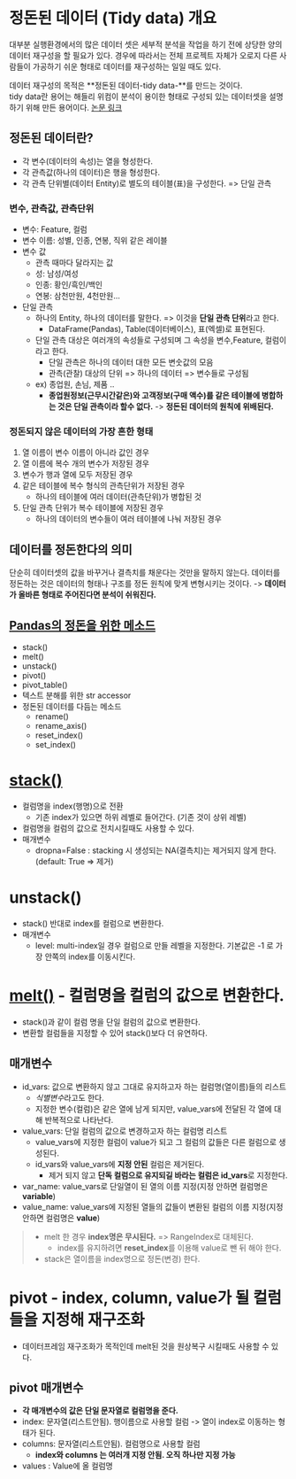 # 정돈된 데이터 (Tidy data) 개요
대부분 실행환경에서의 많은 데이터 셋은 세부적 분석을 작업을 하기 전에 상당한 양의 데이터 재구성을 할 필요가 있다. 경우에 따라서는 전체 프로젝트 자체가 오로지 다른 사람들이 가공하기 쉬운 형태로 데이터를 재구성하는 일일 때도 있다.

데이터 재구성의 목적은 **정돈된 데이터-tidy data-**를 만드는 것이다.     
tidy data란 용어는 해들리 위컴이 분석이 용이한 형태로 구성되 있는 데이터셋을 설명하기 위해 만든 용어이다. [논문 링크](http://vita.had.co.nz/papers/tidy-data.pdf)

## 정돈된 데이터란?
- 각 변수(데이터의 속성)는 열을 형성한다.
- 각 관측값(하나의 데이터)은 행을 형성한다.
- 각 관측 단위별(데이터 Entity)로 별도의 테이블(표)을 구성한다. => 단일 관측

### 변수, 관측값, 관측단위
- 변수: Feature, 컬럼
- 변수 이름: 성별, 인종, 연봉, 직위 같은 레이블
- 변수 값  
    - 관측 때마다 달라지는 값
    - 성: 남성/여성
    - 인종: 황인/흑인/백인
    - 연봉: 삼천만원, 4천만원...
- 단일 관측
    - 하나의 Entity, 하나의 데이터를 말한다. => 이것을 **단일 관측 단위**라고 한다.
        - DataFrame(Pandas), Table(데이터베이스), 표(엑셀)로 표현된다.
    - 단일 관측 대상은 여러개의 속성들로 구성되며 그 속성을 변수,Feature, 컬럼이라고 한다.
        - 단일 관측은 하나의 데이터 대한 모든 변숫값의 모음
        - 관측(관찰) 대상의 단위 => 하나의 데이터 => 변수들로 구성됨
    - ex) 종업원, 손님, 제품 ..
        - **종업원정보(근무시간같은)와 고객정보(구매 액수)를 같은 테이블에 병합하는 것은 단일 관측이라 할수 없다.** -> **정돈된 데이터의 원칙에 위배된다.**
    

### 정돈되지 않은 데이터의 가장 흔한 형태
1. 열 이름이 변수 이름이 아니라 값인 경우
1. 열 이름에 복수 개의 변수가 저장된 경우
1. 변수가 행과 열에 모두 저장된 경우
1. 같은 테이블에 복수 형식의 관측단위가 저장된 경우
    - 하나의 테이블에 여러 데이터(관측단위)가 병합된 것
1. 단일 관측 단위가 복수 테이블에 저장된 경우
    - 하나의 데이터의 변수들이 여러 테이블에 나눠 저장된 경우
    
## 데이터를 정돈한다의 의미
단순히 데이터셋의 값을 바꾸거나 결측치를 채운다는 것만을 말하지 않는다. 데이터를 정돈하는 것은 데이터의 형태나 구조를 정돈 원칙에 맞게 변형시키는 것이다. -> **데이터가 올바른 형태로 주어진다면 분석이 쉬워진다.**

## [Pandas의 정돈을 위한 메소드](https://pandas.pydata.org/pandas-docs/stable/user_guide/reshaping.html)
- stack()
- melt()
- unstack()
- pivot()
- pivot_table()
- 텍스트 분해를 위한 str accessor
- 정돈된 데이터를 다듬는 메소드
    - rename()
    - rename_axis()
    - reset_index()
    - set_index() 
	
# [stack()](https://pandas.pydata.org/pandas-docs/stable/reference/api/pandas.DataFrame.stack.html)
- 컬럼명을 index(행명)으로 전환
    - 기존 index가 있으면 하위 레벨로 들어간다. (기존 것이 상위 레벨)
- 컬럼명을 컬럼의 값으로 전치시킬때도 사용할 수 있다.
- 매개변수
    - dropna=False : stacking 시 생성되는 NA(결측치)는 제거되지 않게 한다. (default: True => 제거)

# unstack()
- stack() 반대로 index를 컬럼으로 변환한다.
- 매개변수 
    - level: multi-index일 경우 컬럼으로 만들 레벨을 지정한다. 기본값은 -1 로 가장 안쪽의 index를 이동시킨다.

# [melt()](https://pandas.pydata.org/pandas-docs/stable/reference/api/pandas.DataFrame.melt.html) - 컬럼명을 컬럼의 값으로 변환한다.

- stack()과 같이 컬럼 명을 단일 컬럼의 값으로 변환한다.
- 변환할 컬럼들을 지정할 수 있어 stack()보다 더 유연하다.


## 매개변수
- id_vars: 값으로 변환하지 않고 그대로 유지하고자 하는 컬럼명(열이름)들의 리스트
    - *식별변수*라고도 한다.
    - 지정한 변수(컬럼)은 같은 열에 남게 되지만, value_vars에 전달된 각 열에 대해 반복적으로 나타난다.
- value_vars: 단일 컬럼의 값으로 변경하고자 하는 컬럼명 리스트
    - value_vars에 지정한 컬럼이 value가 되고 그 컬럼의 값들은 다른 컬럼으로 생성된다.
    - id_vars와 value_vars에 **지정 안된** 컬럼은 제거된다.
        - 제거 되지 않고 **단독 컬럼으로 유지되길 바라는 컬럼은 id_vars**로 지정한다.
- var_name: value_vars로 단일열이 된 열의 이름 지정(지정 안하면 컬럼명은 **variable**)
- value_name: value_vars에 지정된 열들의 값들이 변환된 컬럼의 이름 지정(지정안하면 컬럼명은 **value**)


>
> - melt 한 경우 **index명은 무시된다.** => RangeIndex로 대체된다.
>    - index를 유지하려면 **reset_index**를 이용해 value로 뺀 뒤 해야 한다.
> - stack은 열이름을 index명으로 정돈(변경) 한다.
        
# pivot - index, column, value가 될 컬럼들을 지정해 재구조화
- 데이터프레임 재구조화가 목적인데 melt된 것을 원상복구 시킬때도 사용할 수 있다.
		
## pivot 매개변수
- **각 매개변수의 값은 단일 문자열로 컬럼명을 준다.**
- index: 문자열(리스트안됨). 행이름으로 사용할 컬럼 -> 열이 index로 이동하는 형태가 된다.
- columns: 문자열(리스트안됨). 컬럼명으로 사용할 컬럼
    - **index와 columns 는 여러개 지정 안됨. 오직 하나만 지정 가능**
- values : Value에 올 컬럼명

	
	
	